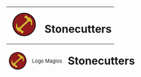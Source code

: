 <table>
  <tr >
    <td align="left">
      <img src="./Images/LogoMagios.jpg" alt="Logo" width="80">
    </td>
    <td>
      <h1>Stonecutters</h1>
    </td>
  </tr>
</table>

<div style="display: flex; align-items: center; gap: 15px;">
  <div style="display: flex; align-items: center; gap: 8px;">
    <img src="./Images/LogoMagios.jpg" alt="Logo" width="60">
    <span style="font-size: 13px;">Logo Magios</span>
  </div>
  <h1 style="margin: 0;">Stonecutters</h1>
</div>